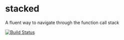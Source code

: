 stacked
=======

A fluent way to navigate through the function call stack

[![Build Status](https://travis-ci.org/matthewpatterson/stacked.png)](https://travis-ci.org/matthewpatterson/stacked)

